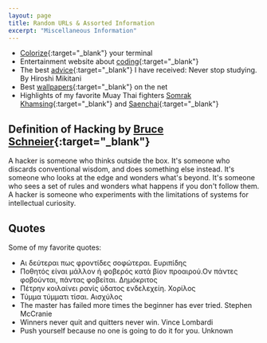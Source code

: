 ```yaml
---
layout: page
title: Random URLs & Assorted Information
excerpt: "Miscellaneous Information"
---
```


* [Colorize](http://misc.flogisoft.com/bash/tip_colors_and_formatting){:target="_blank"} your terminal
* Entertainment website about [coding](http://thecodinglove.com/){:target="_blank"}
* The best [advice](https://www.linkedin.com/pulse/best-advice-ive-received-never-hiroshi){:target="_blank"} I have received: Never stop studying. By Hiroshi Mikitani
* Best [wallpapers](http://alpha.wallhaven.cc/){:target="_blank"} on the net
* Highlights of my favorite Muay Thai fighters [Somrak Khamsing](https://www.youtube.com/watch?v=8VcBUJmP1F0){:target="_blank"} and [Saenchai](https://www.youtube.com/watch?v=gJ-JSVxsPaU){:target="_blank"}


## Definition of Hacking by [Bruce Schneier](https://www.schneier.com/){:target="_blank"}

A hacker is someone who thinks outside the box. It's someone who discards conventional wisdom, and does something else instead. It's someone who looks at the edge and wonders what's beyond. It's someone who sees a set of rules and wonders what happens if you don't follow them. A hacker is someone who experiments with the limitations of systems for intellectual curiosity. 


## Quotes

Some of my favorite quotes:

* Αι δεύτεραι πως φροντίδες σοφώτεραι. Ευριπίδης
* Ποθητός είναι μάλλον ή φοβερός κατά βίον προαιρού.Ον πάντες φοβούνται, πάντας φοβείται. Δημόκριτος
* Πέτρην κοιλαίνει ρανίς ύδατος ενδελεχείη. Χορίλος
* Τύμμα τύμματι τίσαι. Αισχύλος
* The master has failed more times the beginner has ever tried. Stephen McCranie
* Winners never quit and quitters never win. Vince Lombardi
* Push yourself because no one is going to do it for you. Unknown

